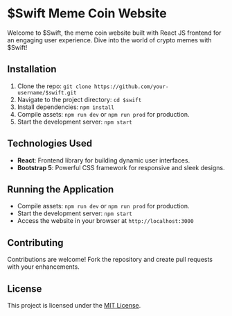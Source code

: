 # $Swift Meme Coin Website

Welcome to $Swift, the meme coin website built with React JS frontend for an engaging user experience. Dive into the world of crypto memes with $Swift!

## Installation
1. Clone the repo: `git clone https://github.com/your-username/$swift.git`
2. Navigate to the project directory: `cd $swift`
3. Install dependencies: `npm install`
4. Compile assets: `npm run dev` or `npm run prod` for production.
5. Start the development server: `npm start`

## Technologies Used
- **React**: Frontend library for building dynamic user interfaces.
- **Bootstrap 5**: Powerful CSS framework for responsive and sleek designs.

## Running the Application
- Compile assets: `npm run dev` or `npm run prod` for production.
- Start the development server: `npm start`
- Access the website in your browser at `http://localhost:3000`

## Contributing
Contributions are welcome! Fork the repository and create pull requests with your enhancements.

## License
This project is licensed under the [MIT License](LICENSE).
